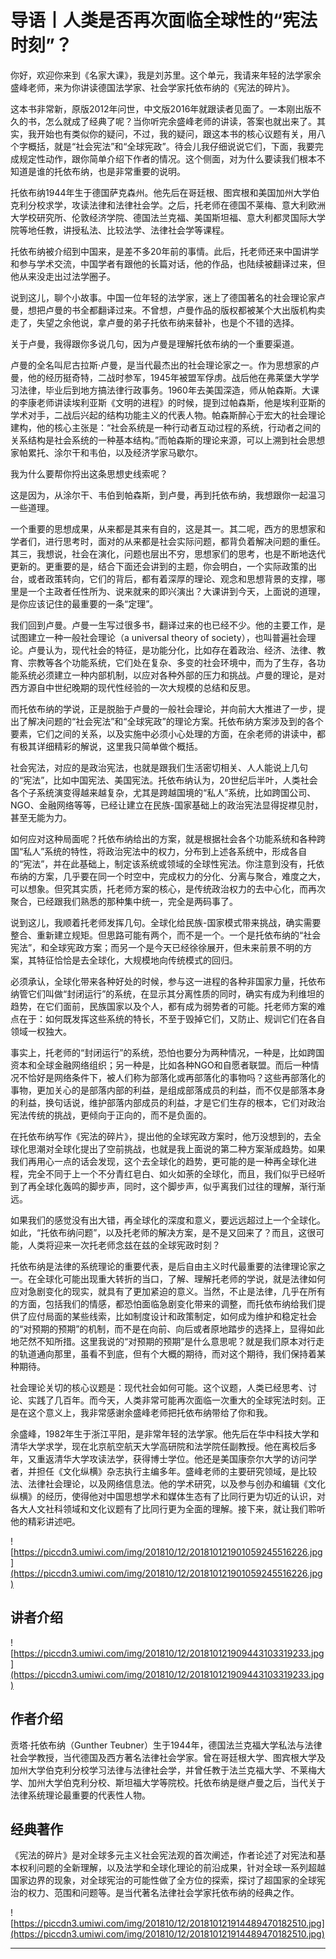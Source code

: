 # 导语丨人类是否再次面临全球性的“宪法时刻”？

你好，欢迎你来到《名家大课》，我是刘苏里。这个单元，我请来年轻的法学家余盛峰老师，来为你讲读德国法学家、社会学家托依布纳的《宪法的碎片》。

这本书非常新，原版2012年问世，中文版2016年就跟读者见面了。一本刚出版不久的书，怎么就成了经典了呢？当你听完余盛峰老师的讲读，答案也就出来了。其实，我开始也有类似你的疑问，不过，我的疑问，跟这本书的核心议题有关，用八个字概括，就是“社会宪法”和“全球宪政”。待会儿我仔细说说它们，下面，我要完成规定性动作，跟你简单介绍下作者的情况。这个侧面，对为什么要读我们根本不知道是谁的托依布纳，也是非常重要的说明。

托依布纳1944年生于德国萨克森州。他先后在哥廷根、图宾根和美国加州大学伯克利分校求学，攻读法律和法律社会学。之后，托老师在德国不莱梅、意大利欧洲大学校研究所、伦敦经济学院、德国法兰克福、美国斯坦福、意大利都灵国际大学院等地任教，讲授私法、比较法学、法律社会学等课程。

托依布纳被介绍到中国来，是差不多20年前的事情。此后，托老师还来中国讲学和参与学术交流，中国学者有跟他的长篇对话，他的作品，也陆续被翻译过来，但他从来没走出过法学圈子。

说到这儿，聊个小故事。中国一位年轻的法学家，迷上了德国著名的社会理论家卢曼，想把卢曼的书全都翻译过来。不曾想，卢曼作品的版权都被某个大出版机构卖走了，失望之余他说，拿卢曼的弟子托依布纳来替补，也是个不错的选择。

关于卢曼，我得跟你多说几句，因为卢曼是理解托依布纳的一个重要渠道。

卢曼的全名叫尼古拉斯·卢曼，是当代最杰出的社会理论家之一。作为思想家的卢曼，他的经历挺奇特，二战时参军，1945年被盟军俘虏。战后他在弗莱堡大学学习法律，毕业后到地方搞法律行政事务。1960年去美国深造，师从帕森斯。大课的李康老师讲读埃利亚斯《文明的进程》的时候，提到过帕森斯，他是埃利亚斯的学术对手，二战后兴起的结构功能主义的代表人物。帕森斯醉心于宏大的社会理论建构，他的核心主张是：“社会系统是一种行动者互动过程的系统，行动者之间的关系结构是社会系统的一种基本结构。”而帕森斯的理论来源，可以上溯到社会思想家帕累托、涂尔干和韦伯，以及经济学家马歇尔。

我为什么要帮你捋出这条思想史线索呢？

这是因为，从涂尔干、韦伯到帕森斯，到卢曼，再到托依布纳，我想跟你一起温习一些道理。

一个重要的思想成果，从来都是其来有自的，这是其一。其二呢，西方的思想家和学者们，进行思考时，面对的从来都是社会实际问题，都背负着解决问题的重任。其三，我想说，社会在演化，问题也层出不穷，思想家们的思考，也是不断地迭代更新的。更重要的是，结合下面还会讲到的主题，你会明白，一个实际政策的出台，或者政策转向，它们的背后，都有着深厚的理论、观念和思想背景的支撑，哪里是一个主政者任性所为、说来就来的即兴演出？大课讲到今天，上面说的道理，是你应该记住的最重要的一条“定理”。

我们回到卢曼。卢曼一生写过很多书，翻译过来的也已经不少。他的主要工作，是试图建立一种一般社会理论（a universal theory of society），也叫普遍社会理论。卢曼认为，现代社会的特征，是功能分化，比如存在着政治、经济、法律、教育、宗教等各个功能系统，它们处在复杂、多变的社会环境中，而为了生存，各功能系统必须建立一种内部机制，以应对各种外部的压力和挑战。卢曼的理论，是对西方源自中世纪晚期的现代性经验的一次大规模的总结和反思。

而托依布纳的学说，正是脱胎于卢曼的一般社会理论，并向前大大推进了一步，提出了解决问题的“社会宪法”和“全球宪政”的理论方案。托依布纳方案涉及到的各个要素，它们之间的关系，以及实施中必须小心处理的方面，在余老师的讲读中，都有极其详细精彩的解说，这里我只简单做个概括。

社会宪法，对应的是政治宪法，也就是跟我们生活密切相关、人人能说上几句的“宪法”，比如中国宪法、美国宪法。托依布纳认为，20世纪后半叶，人类社会各个子系统演变得越来越复杂，尤其是跨越国境的“私人”系统，比如跨国公司、NGO、金融网络等等，已经让建立在民族-国家基础上的政治宪法显得捉襟见肘，甚至无能为力。

如何应对这种局面呢？托依布纳给出的方案，就是根据社会各个功能系统和各种跨国“私人”系统的特性，将政治宪法中的权力，分布到上述各系统中，形成各自的“宪法”，并在此基础上，制定该系统或领域的全球性宪法。你注意到没有，托依布纳的方案，几乎要在同一个时空中，完成权力的分化、分离与聚合，难度之大，可以想象。但究其实质，托老师方案的核心，是传统政治权力的去中心化，而再次聚合，已经跟我们熟悉的那种集中统一，完全是两码事了。

说到这儿，我顺着托老师发挥几句。全球化给民族-国家模式带来挑战，确实需要整合、重新建立规矩。但思路可能有两个，而不是一个。一个是托依布纳的“社会宪法”，和全球宪政方案；而另一个是今天已经徐徐展开，但未来前景不明的方案，其特征恰恰是去全球化，大规模地向传统模式的回归。

必须承认，全球化带来各种好处的时候，参与这一进程的各种非国家力量，托依布纳管它们叫做“封闭运行”的系统，在显示其分离性质的同时，确实有成为利维坦的趋势，在它们面前，民族国家以及个人，都有成为弱势者的可能。托老师方案的难点在于：如何既发挥这些系统的特长，不至于毁掉它们，又防止、规训它们在各自领域一权独大。

事实上，托老师的“封闭运行”的系统，恐怕也要分为两种情况，一种是，比如跨国资本和全球金融网络组织；另一种是，比如各种NGO和自愿者联盟。而后一种情况不恰好是网络条件下，被人们称为部落化或再部落化的事物吗？这些再部落化的事物，更加关心的是部落内部的利益，是组成部落成员的利益，而不仅是部落本身的利益，换句话说，维护部落内部成员的利益，才是它们生存的根本，它们对政治宪法传统的挑战，更倾向于正向的，而不是负面的。

在托依布纳写作《宪法的碎片》，提出他的全球宪政方案时，他万没想到的，去全球化思潮对全球化提出了空前挑战，也就是我上面说的第二种方案渐成趋势。如果我们再用心一点的话会发现，这个去全球化的趋势，更可能的是一种再全球化进程，完全不同于上一个不分青红皂白、如火如荼的全球化，而且，我们似乎已经听到了再全球化轰鸣的脚步声，同时，这个脚步声，似乎离我们过往的理解，渐行渐远。

如果我们的感觉没有出大错，再全球化的深度和意义，要远远超过上一个全球化。如此，“托依布纳问题”，以及托老师的解决方案，是不是又回来了？而且，这很可能，人类将迎来一次托老师念兹在兹的全球宪政时刻？

托依布纳是法律的系统理论的重要代表，是后自由主义时代最重要的法律理论家之一。在全球化可能出现重大转折的当口，了解、理解托老师的学说，就是法律如何应对急剧变化的现实，就具有了更加紧迫的意义。当然，不止是法律，几乎在所有的方面，包括我们的情感，都恐怕面临急剧变化带来的调整，而托依布纳给我们提供了应付局面的某些线索，比如制度设计和政策制定，如何成为维护和稳定社会的“对预期的预期”的机制，而不是在向前、向后或者原地踏步的选择上，显得如此地茫然不知所措。这里我说的“对预期的预期”是什么意思呢？就是我们原本对行走的轨道通向那里，虽看不到底，但有个大概的期待，而对这个期待，我们保持着某种期待。

社会理论关切的核心议题是：现代社会如何可能。这个议题，人类已经思考、讨论、实践了几百年。而今天，人类非常可能再次面临一次重大的全球宪法时刻。正是在这个意义上，我非常感谢余盛峰老师把托依布纳带给了你和我。

余盛峰，1982年生于浙江平阳，是非常年轻的法学家。他先后在华中科技大学和清华大学求学，现在北京航空航天大学高研院和法学院任副教授。他在离校后多年，又重返清华大学攻读法学，获得博士学位。他还是美国康奈尔大学的访问学者，并担任《文化纵横》杂志执行主编多年。盛峰老师的主要研究领域，是比较法、法律社会理论，以及网络信息法。他的学术研究，以及参与创办和编辑《文化纵横》的经历，使得他对中国思想学术和媒体生态有了比同行更为切近的认识，对各大人文社科领域和文化议题有了比同行更为全面的理解。接下来，就让我们聆听他的精彩讲述吧。

![https://piccdn3.umiwi.com/img/201810/12/201810121901059245516226.jpg](https://piccdn3.umiwi.com/img/201810/12/201810121901059245516226.jpg)

## 讲者介绍

![https://piccdn3.umiwi.com/img/201810/12/201810121909443103319233.jpg](https://piccdn3.umiwi.com/img/201810/12/201810121909443103319233.jpg)

## 作者介绍

贡塔·托依布纳（Gunther Teubner）生于1944年，德国法兰克福大学私法与法律社会学教授，当代德国及西方著名法律社会学家。曾在哥廷根大学、图宾根大学及加州大学伯克利分校学习法律与法律社会学，并曾任教于法兰克福大学、不莱梅大学、加州大学伯克利分校、斯坦福大学等院校。托依布纳是继卢曼之后，当代关于法律系统理论最重要的代表性人物。

## 经典著作

《宪法的碎片》是对全球多元主义社会宪法观的首次阐述，作者论述了对宪法和基本权利问题的全新理解，以及法学和全球化理论的前沿成果，针对全球一系列超越国家边界的现象，对全球宪治的可能性做了全方位的探索，探讨了超国家的全球宪治的权力、范围和问题等。是当代著名法律社会学家托依布纳的经典之作。

![https://piccdn3.umiwi.com/img/201810/12/201810121914489470182510.jpg](https://piccdn3.umiwi.com/img/201810/12/201810121914489470182510.jpg)

---
